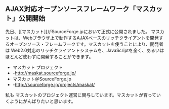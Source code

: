 ## AJAX対応オープンソースフレームワーク「マスカット」公開開始

先日、[[マスカット]]がSourceForge.jpにおいて正式に公開されました。
マスカットは、Webブラウザ上で動作するAJAXベースのリッチクライアントを開発するオープンソース・フレームワークです。マスカットを使うことにより、開発者は Web2.0対応のリッチクライアントシステムを、JavaScriptを全く、あるいは ほとんど使わずに開発することができます。
* マスカット プロジェクト
* -http://maskat.sourceforge.jp/
* マスカット＠SourceForge.jp
* -http://sourceforge.jp/projects/maskat/ 

私も マスカットのプロジェクト運営に関与しています。マスカットが育っていくようにがんばりたいと思います。

